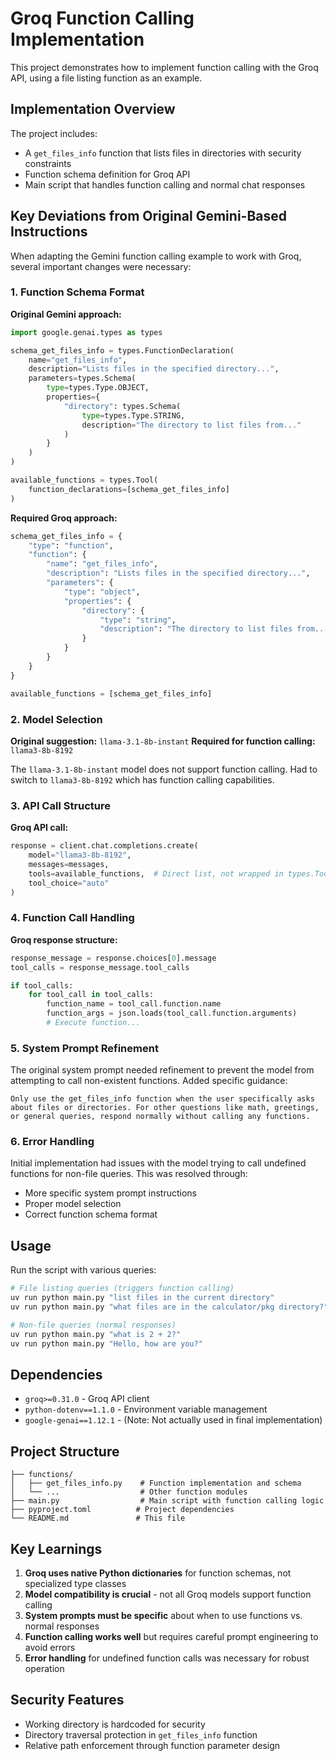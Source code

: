 # Groq Function Calling Implementation

This project demonstrates how to implement function calling with the Groq API, using a file listing function as an example.

## Implementation Overview

The project includes:
- A `get_files_info` function that lists files in directories with security constraints
- Function schema definition for Groq API
- Main script that handles function calling and normal chat responses

## Key Deviations from Original Gemini-Based Instructions

When adapting the Gemini function calling example to work with Groq, several important changes were necessary:

### 1. **Function Schema Format**
**Original Gemini approach:**
```python
import google.genai.types as types

schema_get_files_info = types.FunctionDeclaration(
    name="get_files_info",
    description="Lists files in the specified directory...",
    parameters=types.Schema(
        type=types.Type.OBJECT,
        properties={
            "directory": types.Schema(
                type=types.Type.STRING,
                description="The directory to list files from..."
            )
        }
    )
)

available_functions = types.Tool(
    function_declarations=[schema_get_files_info]
)
```

**Required Groq approach:**
```python
schema_get_files_info = {
    "type": "function",
    "function": {
        "name": "get_files_info",
        "description": "Lists files in the specified directory...",
        "parameters": {
            "type": "object",
            "properties": {
                "directory": {
                    "type": "string",
                    "description": "The directory to list files from..."
                }
            }
        }
    }
}

available_functions = [schema_get_files_info]
```

### 2. **Model Selection**
**Original suggestion:** `llama-3.1-8b-instant`
**Required for function calling:** `llama3-8b-8192`

The `llama-3.1-8b-instant` model does not support function calling. Had to switch to `llama3-8b-8192` which has function calling capabilities.

### 3. **API Call Structure**
**Groq API call:**
```python
response = client.chat.completions.create(
    model="llama3-8b-8192",
    messages=messages,
    tools=available_functions,  # Direct list, not wrapped in types.Tool
    tool_choice="auto"
)
```

### 4. **Function Call Handling**
**Groq response structure:**
```python
response_message = response.choices[0].message
tool_calls = response_message.tool_calls

if tool_calls:
    for tool_call in tool_calls:
        function_name = tool_call.function.name
        function_args = json.loads(tool_call.function.arguments)
        # Execute function...
```

### 5. **System Prompt Refinement**
The original system prompt needed refinement to prevent the model from attempting to call non-existent functions. Added specific guidance:

```
Only use the get_files_info function when the user specifically asks about files or directories. For other questions like math, greetings, or general queries, respond normally without calling any functions.
```

### 6. **Error Handling**
Initial implementation had issues with the model trying to call undefined functions for non-file queries. This was resolved through:
- More specific system prompt instructions
- Proper model selection
- Correct function schema format

## Usage

Run the script with various queries:

```bash
# File listing queries (triggers function calling)
uv run python main.py "list files in the current directory"
uv run python main.py "what files are in the calculator/pkg directory?"

# Non-file queries (normal responses)
uv run python main.py "what is 2 + 2?"
uv run python main.py "Hello, how are you?"
```

## Dependencies

- `groq>=0.31.0` - Groq API client
- `python-dotenv==1.1.0` - Environment variable management
- `google-genai==1.12.1` - (Note: Not actually used in final implementation)

## Project Structure

```
├── functions/
│   ├── get_files_info.py    # Function implementation and schema
│   └── ...                  # Other function modules
├── main.py                  # Main script with function calling logic
├── pyproject.toml          # Project dependencies
└── README.md               # This file
```

## Key Learnings

1. **Groq uses native Python dictionaries** for function schemas, not specialized type classes
2. **Model compatibility is crucial** - not all Groq models support function calling
3. **System prompts must be specific** about when to use functions vs. normal responses
4. **Function calling works well** but requires careful prompt engineering to avoid errors
5. **Error handling** for undefined function calls was necessary for robust operation

## Security Features

- Working directory is hardcoded for security
- Directory traversal protection in `get_files_info` function
- Relative path enforcement through function parameter design

